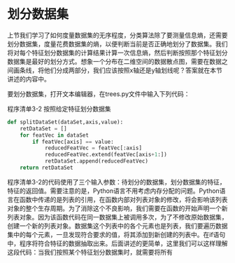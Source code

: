 # 划分数据集

上节我们学习了如何度量数据集的无序程度，分类算法除了要测量信息熵，还需要划分数据集，度量花费数据集的熵，以便判断当前是否正确地划分了数据集。我们将对每个特征划分数据集的计算结果计算一次信息熵，然后判断按照那个特征划分数据集是最好的划分方式。想象一个分布在二维空间的数据散点图，需要在数据之间画条线，将他们分成两部分，我们应该按照x轴还是y轴划线呢？答案就在本节讲述的内容中。

要划分数据集，打开文本编辑器，在trees.py文件中输入下列代码：

程序清单3-2 按照给定特征划分数据集

```py
def splitDataSet(dataSet,axis,value):
    retDataSet = []
    for featVec in dataSet
        if featVec[axis] == value:
            reducedFeatVec = featVec[:axis]
            reducedFeatVec.extend(featVec[axis+1:])
            retDataSet.append(reducedFeatVec)
    return retDataSet
```

程序清单3-2的代码使用了三个输入参数：待划分的数据集，划分数据集的特征，特征的返回值。需要注意的是，Python语言不用考虑内存分配的问题。Python语言在函数中传递的是列表的引用，在函数内部对列表对象的修改，将会影响该列表对象的整个生存周期。为了消除这个不良影响，我们需要在函数的开始声明一个新列表对象。因为该函数代码在同一数据集上被调用多次，为了不修改原始数据集，创建一个新的列表对象。数据集这个列表中的各个元素也是列表，我们要遍历数据集中的每个元素，一旦发现符合要求的值，将其添加到新创建的列表中。在if语句中，程序将符合特征的数据抽取出来。后面讲述的更简单，这里我们可以这样理解这段代码：当我们按照某个特征划分数据集时，就需要将所有

